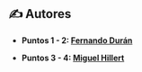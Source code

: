 ## ✍️ **Autores**

- **Puntos 1 - 2: [Fernando Durán](https://github.com/Nando-Asir)**
  
- **Puntos 3 - 4: [Miguel Hillert](https://github.com/MiguelHillert)**
